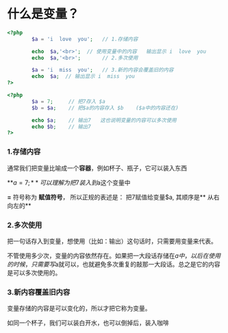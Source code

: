 # 什么是变量？

```php
<?php
        $a = 'i  love  you';   // 1.存储内容

        echo  $a,'<br>';  // 使用变量中的内容   输出显示 i  love  you
        echo  $a,'<br>';       // 2.多次使用

        $a = 'i  miss  you';   // 3.新的内容会覆盖旧的内容
        echo  $a;  // 输出显示 i  miss  you
?>
```

```php
<?php
        $a = 7;     // 把7存入 $a
        $b = $a;    // 把$a的内容存入 $b    ($a中的内容还在)

        echo $a;    // 输出7   这也说明变量的内容可以多次使用
        echo $b;    // 输出7
?>
```

### 1.存储内容

通常我们把变量比喻成一个**容器**，例如杯子、瓶子，它可以装入东西

**$a = 7;**   可以理解为把 7 装入到$a这个变量中

**=** 符号称为 **赋值符号**， 所以正规的表述是：  把7赋值给变量$a, 其顺序是** 从右向左的**

### 2.多次使用

把一句话存入到变量，想使用（比如：输出）这句话时，只需要用变量来代表。

不管使用多少次，变量的内容依然存在。如果把一大段话存储在$a中，以后在使用的时候，只需要写$a就可以，也就避免多次重复的敲那一大段话。总之是它的内容是可以多次使用的。

### 3.新内容覆盖旧内容

变量存储的内容是可以变化的，所以才把它称为变量。

如同一个杯子，我们可以装白开水，也可以倒掉后，装入咖啡

